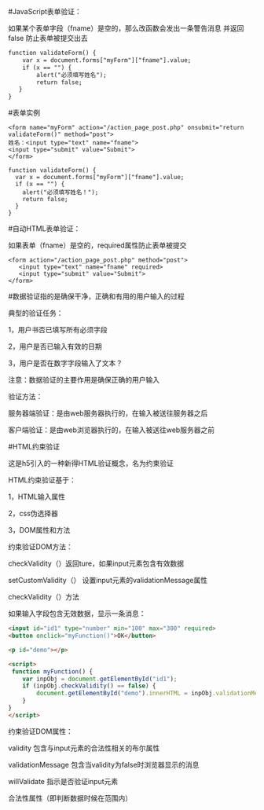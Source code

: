 #JavaScript表单验证：

如果某个表单字段（fname）是空的，那么改函数会发出一条警告消息  并返回false   防止表单被提交出去

```html
function validateForm() {
    var x = document.forms["myForm"]["fname"].value;
    if (x == "") {
        alert("必须填写姓名");
        return false;
   }
}
```

#表单实例

```
<form name="myForm" action="/action_page_post.php" onsubmit="return validateForm()" method="post">
姓名：<input type="text" name="fname">
<input type="submit" value="Submit">
</form>

function validateForm() {
  var x = document.forms["myForm"]["fname"].value;
  if (x == "") {
    alert("必须填写姓名！");
    return false;
  }
}

```

#自动HTML表单验证：

如果表单（fname）是空的，required属性防止表单被提交

```
<form action="/action_page_post.php" method="post">
   <input type="text" name="fname" required>
   <input type="submit" value="Submit">
</form>
```

#数据验证指的是确保干净，正确和有用的用户输入的过程



典型的验证任务：

1，用户书否已填写所有必须字段

2，用户是否已输入有效的日期

3，用户是否在数字字段输入了文本？

注意：数据验证的主要作用是确保正确的用户输入

验证方法：

服务器端验证：是由web服务器执行的，在输入被送往服务器之后

客户端验证：是由web浏览器执行的，在输入被送往web服务器之前



#HTML约束验证

这是h5引入的一种新得HTML验证概念，名为约束验证

HTML约束验证基于：

1，HTML输入属性

2，css伪选择器

3，DOM属性和方法





约束验证DOM方法：

checkValidity（）返回ture，如果input元素包含有效数据

setCustomValidity（） 设置input元素的validationMessage属性

checkValidity（）方法

如果输入字段包含无效数据，显示一条消息：

```html
<input id="id1" type="number" min="100" max="300" required>
<button onclick="myFunction()">OK</button>

<p id="demo"></p>

<script>
 function myFunction() {
    var inpObj = document.getElementById("id1");
    if (inpObj.checkValidity() == false) {
        document.getElementById("demo").innerHTML = inpObj.validationMessage;
    }
}
</script>
```



约束验证DOM属性：

validity  包含与input元素的合法性相关的布尔属性

validationMessage  包含当validity为false时浏览器显示的消息

willValidate  指示是否验证input元素

合法性属性（即判断数据时候在范围内）







